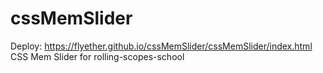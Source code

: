 # cssMemSlider
Deploy: https://flyether.github.io/cssMemSlider/cssMemSlider/index.html
CSS Mem Slider for rolling-scopes-school
